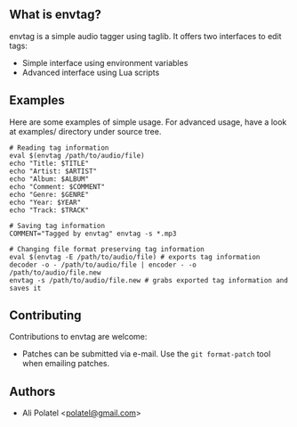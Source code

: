 ## What is envtag?

envtag is a simple audio tagger using taglib.
It offers two interfaces to edit tags:

 * Simple interface using environment variables
 * Advanced interface using Lua scripts

## Examples

Here are some examples of simple usage. For advanced usage, have a look at
examples/ directory under source tree.

    # Reading tag information
    eval $(envtag /path/to/audio/file)
    echo "Title: $TITLE"
    echo "Artist: $ARTIST"
    echo "Album: $ALBUM"
    echo "Comment: $COMMENT"
    echo "Genre: $GENRE"
    echo "Year: $YEAR"
    echo "Track: $TRACK"

    # Saving tag information
    COMMENT="Tagged by envtag" envtag -s *.mp3

    # Changing file format preserving tag information
    eval $(envtag -E /path/to/audio/file) # exports tag information
    decoder -o - /path/to/audio/file | encoder - -o /path/to/audio/file.new
    envtag -s /path/to/audio/file.new # grabs exported tag information and saves it

## Contributing

Contributions to envtag are welcome:

 * Patches can be submitted via e-mail. Use the `git format-patch` tool when
   emailing patches.

## Authors

 * Ali Polatel &lt;polatel@gmail.com&gt;


